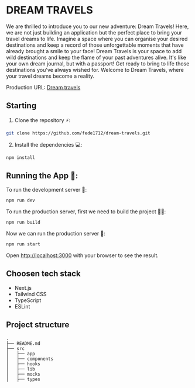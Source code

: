 # DREAM TRAVELS

We are thrilled to introduce you to our new adventure: Dream Travels! Here, we are not just building an application but the perfect place to bring your travel dreams to life. Imagine a space where you can organise your desired destinations and keep a record of those unforgettable moments that have already brought a smile to your face! Dream Travels is your space to add wild destinations and keep the flame of your past adventures alive. It's like your own dream journal, but with a passport! Get ready to bring to life those destinations you've always wished for. Welcome to Dream Travels, where your travel dreams become a reality.

Production URL: [Dream travels](https://dream-travels-navy.vercel.app/)

## Starting

1. Clone the repository ⚡️:

```bash
git clone https://github.com/fede1712/dream-travels.git
```

2. Install the dependencies 💻:

```bash
npm install
```

## Running the App 🚀:

To run the development server 🚀:

```bash
npm run dev
```

To run the production server, first we need to build the project 🧱🔨:

```bash
npm run build
```

Now we can run the production server 🚀:

```bash
npm run start
```

Open [http://localhost:3000](http://localhost:3000) with your browser to see the result.

## Choosen tech stack

- Next.js
- Tailwind CSS
- TypeScript
- ESLint

## Project structure

```
.
├── README.md
├── src
│   ├── app
│   ├── components
│   ├── hooks
│   ├── lib
│   ├── mocks
│   ├── types

```
